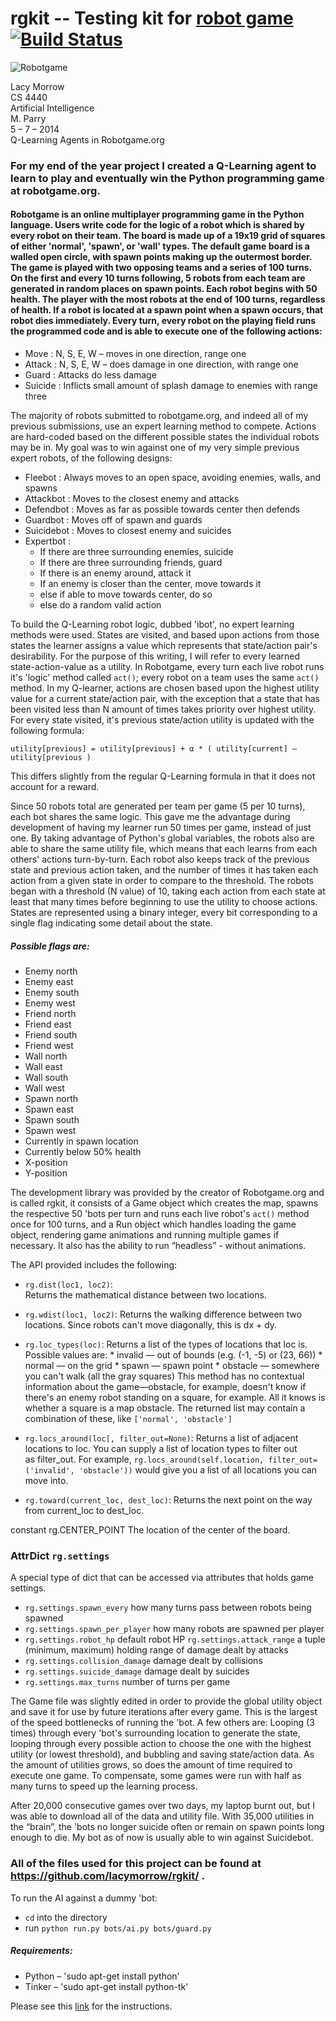 # rgkit -- Testing kit for [robot game](http://robotgame.org) [![Build Status](https://travis-ci.org/brandonhsiao/rgkit.png?branch=master)](https://travis-ci.org/brandonhsiao/rgkit) #

![Robotgame](http://lacymorrow.com/images/github/robotgame.gif)

Lacy Morrow  
CS 4440  
Artificial Intelligence  
M. Parry  
5 – 7 – 2014  
Q-Learning Agents in Robotgame.org


### For my end of the year project I created a Q-Learning agent to learn to play and eventually win the Python programming game at robotgame.org.

#### Robotgame is an online multiplayer programming game in the Python language. Users write code for the logic of a robot which is shared by every robot on their team. The board is made up of a 19x19 grid of squares of either 'normal', 'spawn', or 'wall' types. The default game board is a walled open circle, with spawn points making up the outermost border. The game is played with two opposing teams and a series of 100 turns. On the first and every 10 turns following, 5 robots from each team are generated in random places on spawn points. Each robot begins with 50 health. The player with the most robots at the end of 100 turns, regardless of health. If a robot is located at a spawn point when a spawn occurs, that robot dies immediately. Every turn, every robot on the playing field runs the programmed code and is able to execute one of the following actions:

* Move : N, S, E, W – moves in one direction, range one
* Attack : N, S, E, W – does damage in one direction, with range one
* Guard : Attacks do less damage
* Suicide : Inflicts small amount of splash damage to enemies with range three

The majority of robots submitted to robotgame.org, and indeed all of my previous submissions, use an expert learning method to compete. Actions are hard-coded based on the different possible states the individual robots may be in. My goal was to win against one of my very simple previous expert robots, of the following designs:


* Fleebot : Always moves to an open space, avoiding enemies, walls, and spawns
* Attackbot : Moves to the closest enemy and attacks
* Defendbot : Moves as far as possible towards center then defends
* Guardbot : Moves off of spawn and guards
* Suicidebot : Moves to closest enemy and suicides
* Expertbot :
    * If there are three surrounding enemies, suicide
    * If there are three surrounding friends, guard
    * If there is an enemy around, attack it
    * If an enemy is closer than the center, move towards it
    * else if able to move towards center, do so
    * else do a random valid action

To build the Q-Learning robot logic, dubbed 'ibot', no expert learning methods were used. States are visited, and based upon actions from those states the learner assigns a value which represents that state/action pair's desirability. For the purpose of this writing, I will refer to every learned state-action-value as a utility. In Robotgame, every turn each live robot runs it's 'logic' method called `act()`; every robot on a team uses the same `act()` method. In my Q-learner, actions are chosen based upon the highest utility value for a current state/action pair, with the exception that a state that has been visited less than N amount of times takes priority over highest utility. For every state visited, it's previous state/action utility is updated with the following formula:

    utility[previous] = utility[previous] + α * ( utility[current] – utility[previous )

This differs slightly from the regular Q-Learning formula in that it does not account for a reward.

Since 50 robots total are generated per team per game (5 per 10 turns), each bot shares the same logic. This gave me the advantage during development of having my learner run 50 times per game, instead of just one. By taking advantage of Python's global variables, the robots also are able to share the same utility file, which means that each learns from each others' actions turn-by-turn. Each robot also keeps track of the previous state and previous action taken, and the number of times it has taken each action from a given state in order to compare to the threshold. The robots began with a threshold (N value) of 10, taking each action from each state at least that many times before beginning to use the utility to choose actions. States are represented using a binary integer, every bit corresponding to a single flag indicating some detail about the state. 

##### Possible flags are:

* Enemy north
* Enemy east
* Enemy south
* Enemy west
* Friend north
* Friend east
* Friend south
* Friend west
* Wall north
* Wall east
* Wall south
* Wall west
* Spawn north
* Spawn east
* Spawn south
* Spawn west
* Currently in spawn location
* Currently below 50% health
* X-position
* Y-position

The development library was provided by the creator of Robotgame.org and is called rgkit, it consists of a Game object which creates the map, spawns the respective 50 'bots per turn and runs each live robot's `act()` method once for 100 turns, and a Run object which handles loading the game object, rendering game animations and running multiple games if necessary. It also has the ability to run “headless” - without animations. 

The API provided includes the following:
* `rg.dist(loc1, loc2)`:   
  Returns the mathematical distance between two locations.

* `rg.wdist(loc1, loc2)`:
  Returns the walking difference between two locations. Since robots can't move diagonally, this is dx + dy.
* `rg.loc_types(loc)`:
  Returns a list of the types of locations that loc is. Possible values are: 
        * invalid — out of bounds (e.g. (-1, -5) or (23, 66))
        * normal — on the grid
        * spawn — spawn point
        * obstacle — somewhere you can't walk (all the gray squares)
  This method has no contextual information about the game—obstacle, for example, doesn't know if there's an enemy robot standing on a square, for example. All it knows is whether a square is a map obstacle. The returned list may contain a combination of these, like `['normal', 'obstacle']`

* `rg.locs_around(loc[, filter_out=None)`:
  Returns a list of adjacent locations to loc. You can supply a list of location types to filter out as filter_out. For example, `rg.locs_around(self.location, filter_out=('invalid', 'obstacle'))` would give you a list of all locations you can move into.

* `rg.toward(current_loc, dest_loc)`:
  Returns the next point on the way from current_loc to dest_loc.

constant rg.CENTER_POINT
The location of the center of the board.

### AttrDict `rg.settings`
A special type of dict that can be accessed via attributes that holds game settings.

* `rg.settings.spawn_every`
  how many turns pass between robots being spawned
* `rg.settings.spawn_per_player`
  how many robots are spawned per player
* `rg.settings.robot_hp`
  default robot HP
`rg.settings.attack_range`
  a tuple (minimum, maximum) holding range of damage dealt by attacks
* `rg.settings.collision_damage`
  damage dealt by collisions
* `rg.settings.suicide_damage`
  damage dealt by suicides
* `rg.settings.max_turns`
  number of turns per game

The Game file was slightly edited in order to provide the global utility object and save it for use by future iterations after every game. This is the largest of the speed bottlenecks of running the 'bot. A few others are: Looping (3 times) through every 'bot's surrounding location to generate the state, looping through every possible action to choose the one with the highest utility (or lowest threshold), and bubbling and saving state/action data. As the amount of utilities grows, so does the amount of time required to execute one game. To compensate, some games were run with half as many turns to speed up the learning process.

After 20,000 consecutive games over two days, my laptop burnt out, but I was able to download all of the data and utility file. With 35,000 utilities in the “brain”, the 'bots no longer suicide often or remain on spawn points long enough to die. My bot as of now is usually able to win against Suicidebot.

### All of the files used for this project can be found at https://github.com/lacymorrow/rgkit/  .
To run the AI against a dummy 'bot:
* `cd` into the directory
* run `python run.py bots/ai.py bots/guard.py`

##### Requirements: 
* Python – 'sudo apt-get install python'
* Tinker – 'sudo apt-get install python-tk'

Please see this [link](http://robotgame.org/kit) for the instructions.
